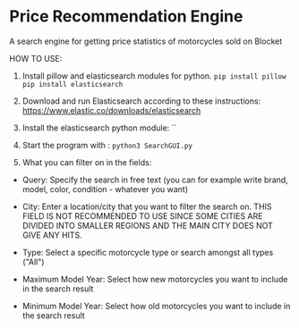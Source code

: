 # Price Recommendation Engine
A search engine for getting price statistics of motorcycles sold on Blocket


HOW TO USE:

1. Install pillow and elasticsearch modules for python.
`pip install pillow`
`pip install elasticsearch`

2. Download and run Elasticsearch according to these instructions: https://www.elastic.co/downloads/elasticsearch 

3. Install the elasticsearch python module: ``

3. Start the program with :
`python3 SearchGUI.py`

4. What you can filter on in the fields:

 - Query: Specify the search in free text (you can for example write brand, model, color, condition - whatever you want)

 - City: Enter a location/city that you want to filter the search on. THIS FIELD IS NOT RECOMMENDED TO USE SINCE SOME CITIES ARE DIVIDED INTO SMALLER REGIONS AND THE MAIN CITY DOES NOT GIVE ANY HITS.

 - Type: Select a specific motorcycle type or search amongst all types ("All")

 - Maximum Model Year: Select how new motorcycles you want to include in the search result

 - Minimum Model Year: Select how old motorcycles you want to include in the search result
